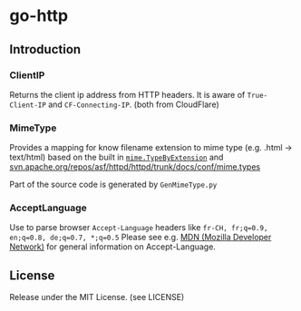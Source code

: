 # go-http

## Introduction

### ClientIP
Returns the client ip address from HTTP headers. It is aware of `True-Client-IP` and `CF-Connecting-IP`. (both from CloudFlare)

### MimeType
Provides a mapping for know filename extension to mime type (e.g. .html -> text/html) based on the built in [`mime.TypeByExtension`](https://golang.org/pkg/mime/#TypeByExtension) and [svn.apache.org/repos/asf/httpd/httpd/trunk/docs/conf/mime.types](https://svn.apache.org/repos/asf/httpd/httpd/trunk/docs/conf/mime.types)

Part of the source code is generated by `GenMimeType.py`

### AcceptLanguage
Use to parse browser `Accept-Language` headers like
`fr-CH, fr;q=0.9, en;q=0.8, de;q=0.7, *;q=0.5`
Please see e.g. [MDN (Mozilla Developer Network)](https://developer.mozilla.org/en-US/docs/Web/HTTP/Headers/Accept-Language) for general information on Accept-Language.

## License
Release under the MIT License. (see LICENSE)
